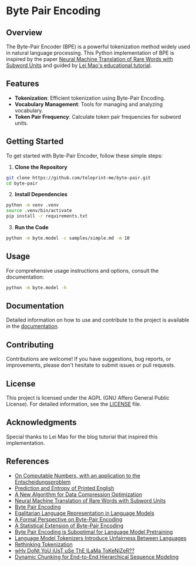 # Byte Pair Encoding

## Overview

The Byte-Pair Encoder (BPE) is a powerful tokenization method widely used in
natural language processing. This Python implementation of BPE is inspired by
the paper
[Neural Machine Translation of Rare Words with Subword Units](https://arxiv.org/abs/1508.07909v5)
and guided by
[Lei Mao's educational tutorial](https://leimao.github.io/blog/Byte-Pair-Encoding/).

## Features

- **Tokenization**: Efficient tokenization using Byte-Pair Encoding.
- **Vocabulary Management**: Tools for managing and analyzing vocabulary.
- **Token Pair Frequency**: Calculate token pair frequencies for subword units.

## Getting Started

To get started with Byte-Pair Encoder, follow these simple steps:

1. **Clone the Repository**

```sh
git clone https://github.com/teleprint-me/byte-pair.git
cd byte-pair
```

2. **Install Dependencies**

```sh
python -m venv .venv
source .venv/bin/activate
pip install -r requirements.txt
```

3. **Run the Code**

```sh
python -m byte.model -c samples/simple.md -m 10
```

## Usage

For comprehensive usage instructions and options, consult the documentation:

```sh
python -m byte.model -h
```

## Documentation

Detailed information on how to use and contribute to the project is available
in the [documentation](docs).

## Contributing

Contributions are welcome! If you have suggestions, bug reports, or
improvements, please don't hesitate to submit issues or pull requests.

## License

This project is licensed under the AGPL (GNU Affero General Public License).
For detailed information, see the [LICENSE](LICENSE) file.

## Acknowledgments

Special thanks to Lei Mao for the blog tutorial that inspired this
implementation.

## References

- [On Computable Numbers, with an application to the Entscheidungsproblem](https://archive.org/details/Turing1936OnCumputableNumbers)
- [Prediction and Entropy of Printed English](https://archive.org/details/bstj30-1-50)
- [A New Algorithm for Data Compression Optimization](https://arxiv.org/abs/1209.1045)
- [Neural Machine Translation of Rare Words with Subword Units](https://arxiv.org/abs/1508.07909)
- [Byte Pair Encoding](https://leimao.github.io/blog/Byte-Pair-Encoding/)
- [Egalitarian Language Representation in Language Models](https://arxiv.org/abs/2409.11501)
- [A Formal Perspective on Byte-Pair Encoding](https://arxiv.org/abs/2306.16837)
- [A Statistical Extension of Byte-Pair Encoding](https://paperswithcode.com/paper/a-statistical-extension-of-byte-pair-encoding)
- [Byte Pair Encoding is Suboptimal for Language Model Pretraining](https://arxiv.org/abs/2004.03720v2)
- [Language Model Tokenizers Introduce Unfairness Between Languages](https://arxiv.org/abs/2305.15425)
- [Rethinking Tokenization](https://arxiv.org/abs/2403.00417)
- [wHy DoNt YoU jUsT uSe ThE lLaMa ToKeNiZeR??](https://huggingface.co/blog/catherinearnett/dangers-of-tokenizer-recycling)
- [Dynamic Chunking for End-to-End Hierarchical Sequence Modeling](https://arxiv.org/abs/2507.07955v2)
